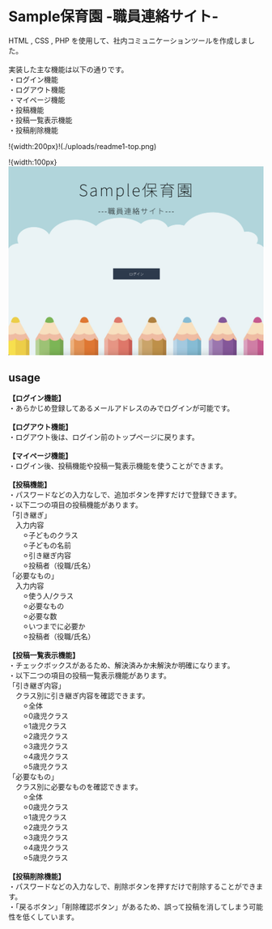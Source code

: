 # Sample保育園 -職員連絡サイト-
HTML , CSS  , PHP を使用して、社内コミュニケーションツールを作成しました。<br>
<br>
実装した主な機能は以下の通りです。<br>
・ログイン機能<br>
・ログアウト機能<br>
・マイページ機能<br>
・投稿機能<br>
・投稿一覧表示機能<br>
・投稿削除機能<br>

!{width:200px}!(./uploads/readme1-top.png)

!{width:100px}![uploads](./uploads/readme1-top.png)

## usage
__【ログイン機能】__<br>
・あらかじめ登録してあるメールアドレスのみでログインが可能です。<br>
<br>
__【ログアウト機能】__<br>
・ログアウト後は、ログイン前のトップページに戻ります。<br>
<br>
__【マイページ機能】__<br>
・ログイン後、投稿機能や投稿一覧表示機能を使うことができます。<br>
<br>
__【投稿機能】__<br>
・パスワードなどの入力なしで、追加ボタンを押すだけで登録できます。<br>
・以下二つの項目の投稿機能があります。<br>
「引き継ぎ」<br>
&emsp;入力内容<br>
&emsp;&emsp;⚪︎子どものクラス<br>
&emsp;&emsp;⚪︎子どもの名前<br>
&emsp;&emsp;⚪︎引き継ぎ内容<br>
&emsp;&emsp;⚪︎投稿者（役職/氏名）<br>
「必要なもの」<br>
&emsp;入力内容<br>
&emsp;&emsp;⚪︎使う人/クラス<br>
&emsp;&emsp;⚪︎必要なもの<br>
&emsp;&emsp;⚪︎必要な数<br>
&emsp;&emsp;⚪︎いつまでに必要か<br>
&emsp;&emsp;⚪︎投稿者（役職/氏名）<br>
<br>
__【投稿一覧表示機能】__<br>
・チェックボックスがあるため、解決済みか未解決か明確になります。<br>
・以下二つの項目の投稿一覧表示機能があります。<br>
「引き継ぎ内容」<br>
&emsp;クラス別に引き継ぎ内容を確認できます。<br>
&emsp;&emsp;⚪︎全体<br>
&emsp;&emsp;⚪︎0歳児クラス<br>
&emsp;&emsp;⚪︎1歳児クラス<br>
&emsp;&emsp;⚪︎2歳児クラス<br>
&emsp;&emsp;⚪︎3歳児クラス<br>
&emsp;&emsp;⚪︎4歳児クラス<br>
&emsp;&emsp;⚪︎5歳児クラス<br>
「必要なもの」<br>
&emsp;クラス別に必要なものを確認できます。<br>
&emsp;&emsp;⚪︎全体<br>
&emsp;&emsp;⚪︎0歳児クラス<br>
&emsp;&emsp;⚪︎1歳児クラス<br>
&emsp;&emsp;⚪︎2歳児クラス<br>
&emsp;&emsp;⚪︎3歳児クラス<br>
&emsp;&emsp;⚪︎4歳児クラス<br>
&emsp;&emsp;⚪︎5歳児クラス<br>
<br>
__【投稿削除機能】__<br>
・パスワードなどの入力なしで、削除ボタンを押すだけで削除することができます。<br>
・「戻るボタン」「削除確認ボタン」があるため、誤って投稿を消してしまう可能性を低くしています。
